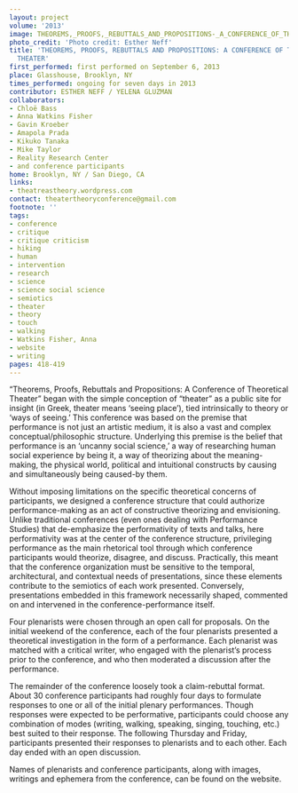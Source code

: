 ```yaml
---
layout: project
volume: '2013'
image: THEOREMS,_PROOFS,_REBUTTALS_AND_PROPOSITIONS-_A_CONFERENCE_OF_THEORETICAL_THEATER_copy.jpg
photo_credit: 'Photo credit: Esther Neff'
title: 'THEOREMS, PROOFS, REBUTTALS AND PROPOSITIONS: A CONFERENCE OF THEORETICAL
  THEATER'
first_performed: first performed on September 6, 2013
place: Glasshouse, Brooklyn, NY
times_performed: ongoing for seven days in 2013
contributor: ESTHER NEFF / YELENA GLUZMAN
collaborators:
- Chloë Bass
- Anna Watkins Fisher
- Gavin Kroeber
- Amapola Prada
- Kikuko Tanaka
- Mike Taylor
- Reality Research Center
- and conference participants
home: Brooklyn, NY / San Diego, CA
links:
- theatreastheory.wordpress.com
contact: theatertheoryconference@gmail.com
footnote: ''
tags:
- conference
- critique
- critique criticism
- hiking
- human
- intervention
- research
- science
- science social science
- semiotics
- theater
- theory
- touch
- walking
- Watkins Fisher, Anna
- website
- writing
pages: 418-419
---
```


“Theorems, Proofs, Rebuttals and Propositions: A Conference of Theoretical Theater” began with the simple conception of “theater” as a public site for insight (in Greek, theater means ‘seeing place’), tied intrinsically to theory or ‘ways of seeing.’ This conference was based on the premise that performance is not just an artistic medium, it is also a vast and complex conceptual/philosophic structure. Underlying this premise is the belief that performance is an ‘uncanny social science,’ a way of researching human social experience by being it, a way of theorizing about the meaning-making, the physical world, political and intuitional constructs by causing and simultaneously being caused-by them.

Without imposing limitations on the specific theoretical concerns of participants, we designed a conference structure that could authorize performance-making as an act of constructive theorizing and envisioning. Unlike traditional conferences (even ones dealing with Performance Studies) that de-emphasize the performativity of texts and talks, here performativity was at the center of the conference structure, privileging performance as the main rhetorical tool through which conference participants would theorize, disagree, and discuss. Practically, this meant that the conference organization must be sensitive to the temporal, architectural, and contextual needs of presentations, since these elements contribute to the semiotics of each work presented. Conversely, presentations embedded in this framework necessarily shaped, commented on and intervened in the conference-performance itself.

Four plenarists were chosen through an open call for proposals. On the initial weekend of the conference, each of the four plenarists presented a theoretical investigation in the form of a performance. Each plenarist was matched with a critical writer, who engaged with the plenarist’s process prior to the conference, and who then moderated a discussion after the performance.

The remainder of the conference loosely took a claim-rebuttal format. About 30 conference participants had roughly four days to formulate responses to one or all of the initial plenary performances. Though responses were expected to be performative, participants could choose any combination of modes (writing, walking, speaking, singing, touching, etc.) best suited to their response. The following Thursday and Friday, participants presented their responses to plenarists and to each other. Each day ended with an open discussion.

Names of plenarists and conference participants, along with images, writings and ephemera from the conference, can be found on the website.
